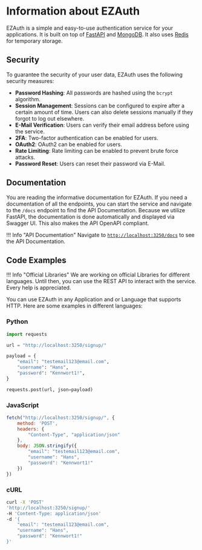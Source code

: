 # Information about EZAuth

EZAuth is a simple and easy-to-use authentication service for your applications. It is built on top of [FastAPI](https://fastapi.tiangolo.com/)
and [MongoDB](https://www.mongodb.com/). It also uses [Redis](https://redis.io/) for temporary storage.

## Security
To guarantee the security of your user data, EZAuth uses the following security measures:

- **Password Hashing**: All passwords are hashed using the `bcrypt` algorithm.
- **Session Management**: Sessions can be configured to expire after a certain amount of time. Users can also delete sessions manually if they forgot to log out elsewhere.
- **E-Mail Verification**: Users can verify their email address before using the service.
- **2FA**: Two-factor authentication can be enabled for users.
- **OAuth2**: OAuth2 can be enabled for users.
- **Rate Limiting**: Rate limiting can be enabled to prevent brute force attacks.
- **Password Reset**: Users can reset their password via E-Mail.

## Documentation
You are reading the informative documentation for EZAuth. 
If you need a documentation of all the endpoints, you can start the service and navigate to the `/docs` endpoint to find the API Documentation.
Because we utilize FastAPI, the documentation is done automatically and displayed via Swagger UI.
This also makes the API OpenAPI compliant.

!!! Info "API Documentation"
    Navigate to [`http://localhost:3250/docs`](http://localhost:3250/docs) to see the API Documentation.

## Code Examples

!!! Info "Official Libraries"
    We are working on official Libraries for different languages. Until then, you can use the REST API to interact with the service.
    Every help is appreciated.


You can use EZAuth in any Application and or Language that supports HTTP.
Here are some examples in different languages:

### Python
```py linenums="1"
import requests

url = "http://localhost:3250/signup/"

payload = {
    "email": "testemail123@email.com",
    "username": "Hans",
    "password": "Kennwort1!",
}

requests.post(url, json=payload)
```

### JavaScript
```js linenums="1"
fetch("http://localhost:3250/signup/", {
    method: 'POST',
    headers: {
        "Content-Type", "application/json"
    },
    body: JSON.stringify({
        "email": "testemail123@email.com",
        "username": "Hans",
        "password": "Kennwort1!"
    })
})
```

### cURL
```bash
curl -X 'POST'
'http://localhost:3250/signup/'
-H 'Content-Type: application/json'
-d '{
    "email": "testemail123@email.com",
    "username": "Hans",
    "password": "Kennwort1!"
}'
```

